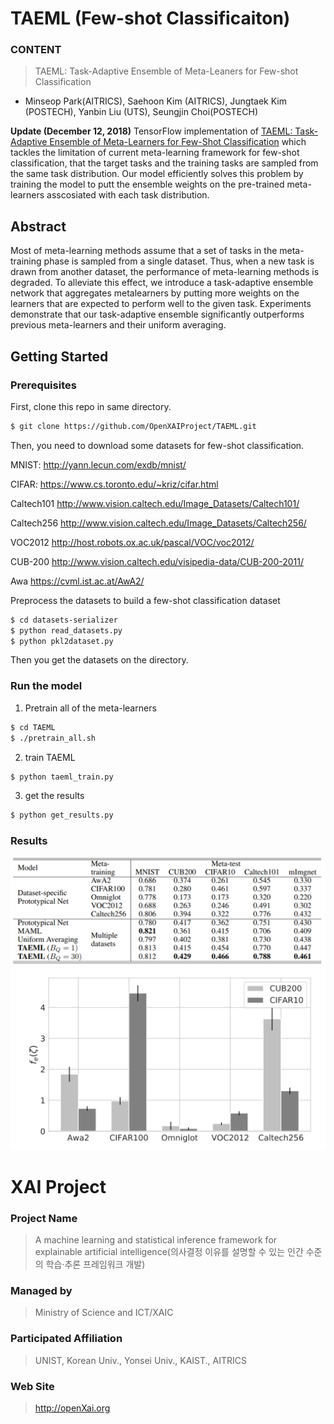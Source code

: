 # TAEML (Few-shot Classificaiton)

### **CONTENT**
> TAEML: Task-Adaptive Ensemble of Meta-Leaners for Few-shot Classification

+ Minseop Park(AITRICS), Saehoon Kim (AITRICS), Jungtaek Kim (POSTECH), Yanbin Liu (UTS), Seungjin Choi(POSTECH)

<b> Update (December 12, 2018)</b> TensorFlow implementation of [TAEML: Task-Adaptive Ensemble of Meta-Learners for Few-Shot Classification](http://metalearning.ml/2018/papers/metalearn2018_paper22.pdf) which tackles the limitation of current meta-learning framework for few-shot classification, that the target tasks and the training tasks are sampled from the same task distribution. Our model efficiently solves this problem by training the model to putt the ensemble weights on the pre-trained meta-learners asscosiated with each task distribution.

## Abstract
Most of meta-learning methods assume that a set of tasks in the meta-training
phase is sampled from a single dataset. Thus, when a new task is drawn from
another dataset, the performance of meta-learning methods is degraded. To alleviate
this effect, we introduce a task-adaptive ensemble network that aggregates metalearners
by putting more weights on the learners that are expected to perform
well to the given task. Experiments demonstrate that our task-adaptive ensemble
significantly outperforms previous meta-learners and their uniform averaging.

## Getting Started
### Prerequisites

First, clone this repo in same directory.
```bash
$ git clone https://github.com/OpenXAIProject/TAEML.git
```
Then, you need to download some datasets for few-shot classification.

MNIST: http://yann.lecun.com/exdb/mnist/

CIFAR: https://www.cs.toronto.edu/~kriz/cifar.html

Caltech101 http://www.vision.caltech.edu/Image_Datasets/Caltech101/

Caltech256 http://www.vision.caltech.edu/Image_Datasets/Caltech256/

VOC2012  http://host.robots.ox.ac.uk/pascal/VOC/voc2012/

CUB-200 http://www.vision.caltech.edu/visipedia-data/CUB-200-2011/

Awa https://cvml.ist.ac.at/AwA2/


Preprocess the datasets to build a few-shot classification dataset
```bash
$ cd datasets-serializer
$ python read_datasets.py
$ python pkl2dataset.py
```
Then you get the datasets on the  directory. 


### Run the model
1. Pretrain all of the meta-learners
```bash
$ cd TAEML
$ ./pretrain_all.sh
```
2. train TAEML
```bash
$ python taeml_train.py
```
3. get the results
```bash
$ python get_results.py
```

### Results
![Alt text](src/results/fig1.PNG?raw=true "Title")
![Alt text](src/results/fig2.PNG?raw=true "Title")




# XAI Project

### **Project Name**
> A machine learning and statistical inference framework for explainable artificial intelligence(의사결정 이유를 설명할 수 있는 인간 수준의 학습·추론 프레임워크 개발)
### **Managed by**
> Ministry of Science and ICT/XAIC
### **Participated Affiliation**
> UNIST, Korean Univ., Yonsei Univ., KAIST., AITRICS
### **Web Site**
> <http://openXai.org>
